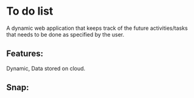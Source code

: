 # To do list

A dynamic web application that keeps track of the future activities/tasks that needs to be done as specified by the user.

## Features:

Dynamic, Data stored on cloud.

## Snap:
